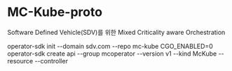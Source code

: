 # MC-Kube-proto
Software Defined Vehicle(SDV)를 위한 Mixed Criticality aware Orchestration

operator-sdk init --domain sdv.com --repo mc-kube
CGO_ENABLED=0 operator-sdk create api --group mcoperator --version v1 --kind McKube --resource --controller
